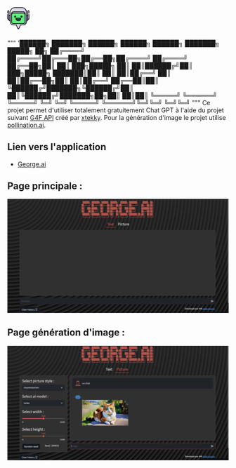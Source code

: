 ## <img src="Icon/Logo.png" data-canonical-src="Icon/Logo.png" width="50" height="50" />

"""
'██████╗ ███████╗ ██████╗ ██████╗  ██████╗ ███████╗    █████╗ ██╗
██╔════╝ ██╔════╝██╔═══██╗██╔══██╗██╔════╝ ██╔════╝   ██╔══██╗██║
██║  ███╗█████╗  ██║   ██║██████╔╝██║  ███╗█████╗     ███████║██║
██║   ██║██╔══╝  ██║   ██║██╔══██╗██║   ██║██╔══╝     ██╔══██║██║
╚██████╔╝███████╗╚██████╔╝██║  ██║╚██████╔╝███████╗██╗██║  ██║██║
 ╚═════╝ ╚══════╝ ╚═════╝ ╚═╝  ╚═╝ ╚═════╝ ╚══════╝╚═╝╚═╝  ╚═╝╚═╝
"""
Ce projet permet d'utiliser totalement gratuitement Chat GPT à l'aide du projet suivant [G4F API](https://github.com/xtekky/gpt4free) créé par [xtekky](https://github.com/xtekky).
Pour la génération d'image le projet utilise [pollination.ai](https://pollinations.ai/).

## Lien vers l'application

- [George.ai](https://george-ai.streamlit.app/)
## Page principale :
<img src="Icon/Page_exemple.png" data-canonical-src="Icon/Page_exemple.png"/>

## Page génération d'image :
<img src="Icon/Page_exemple_img.png" data-canonical-src="Icon/Page_exemple_img.png"/>
